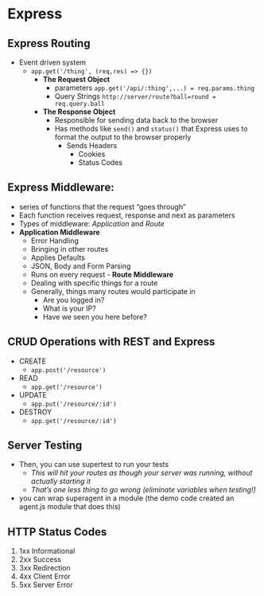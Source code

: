 
# Express
## Express Routing
  - Event driven system
    - `app.get('/thing', (req,res) => {})`
      - **The Request Object**
        - parameters `app.get('/api/:thing',...) = req.params.thing`
        - Query Strings `http://server/route?ball=round = req.query.ball`
      - **The Response Object**
        - Responsible for sending data back to the browser
        - Has methods like `send()` and `status()` that Express uses to format the output to the browser properly
          - Sends Headers
             - Cookies
             - Status Codes
## Express Middleware: 
   - series of functions that the request “goes through”
   - Each function receives request, response and next as parameters
   - Types of middleware: *Application* and *Route*
   - **Application Middleware**
      - Error Handling
      - Bringing in other routes
      - Applies Defaults
      - JSON, Body and Form Parsing
      - Runs on every request
    - **Route Middleware**
      - Dealing with specific things for a route
      - Generally, things many routes would participate in
        - Are you logged in?
        - What is your IP?
        - Have we seen you here before?
## CRUD Operations with REST and Express
  - CREATE
    - `app.post('/resource')`
  - READ
    - `app.get('/resource')`
  - UPDATE
    - `app.put('/resource/:id')`
  - DESTROY
    - `app.get('/resource/:id')`
## Server Testing
  - Then, you can use supertest to run your tests
    - *This will hit your routes as though your server was running, without actually starting it*
    - *That’s one less thing to go wrong (eliminate variables when testing!)*
  - you can wrap superagent in a module (the demo code created an agent.js module that does this)


## HTTP Status Codes
1. 1xx Informational
2. 2xx Success
3. 3xx Redirection
4. 4xx Client Error
5. 5xx Server Error
